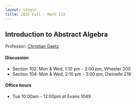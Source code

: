 ```yaml
---
layout: single
title: 2025 Fall - Math 113
---
```



## Introduction to Abstract Algebra 

Professor: [Christian Gaetz](https://sites.google.com/berkeley.edu/gaetz/teaching)

#### Discussion

* Section 102: Mon & Wed, 1:10 pm - 2:00 pm, Wheeler 200
* Section 104: Mon & Wed, 2:10 pm - 3:00 pm, Dwinelle 219

#### Office hours

* Tue 10:00am - 12:00pm at Evans 1049
